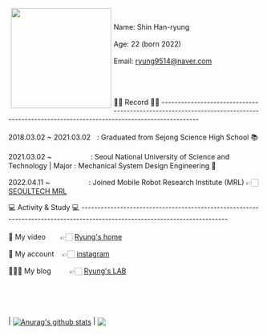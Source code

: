 
<img src="https://www.notion.so/ryung-lab/1371a65f731746cca48f6fb246016913#bde6cf867cb249908e482323a8d73b9e" width="200" height="200" align="left" hspace="5" vspace="5"><br/><br/>Name: Shin Han-ryung <br/><br/>
Age: 22 (born 2022) <br/><br/>
Email: ryung9514@naver.com <br/><br/><br/><br/></p>


👨‍🎓 Record 👨‍🎓 --------------------------------------------------------------------------------------------------------------------------------------
<br/>
<br/>
2018.03.02 ~ 2021.03.02ㅤ: Graduated from Sejong Science High School 📚 

2021.03.02 ~ㅤㅤㅤㅤㅤㅤ: Seoul National University of Science and Technology | Major : Mechanical System Design Engineering 🔧

2022.04.11 ~ㅤㅤㅤㅤㅤㅤ: Joined Mobile Robot Research Institute (MRL) 👉🏻 [SEOULTECH MRL](https://mrl.seoultech.ac.kr/index.do)
<br/>

💻 Activity & Study 💻 ---------------------------------------------------------------------------------------------------------------------------
<br/>
<br/>
 🎥 My video ㅤㅤ👉🏻  [Ryung's home](https://www.youtube.com/channel/UCc9LB4PyAS6IN5NbVJkC0cQ)

🤳 My account  ㅤ👉🏻  [instagram](https://www.instagram.com/ryung_official/)

👨🏻‍🏫 My blog  ㅤ ㅤ 👉🏻  [Ryung's LAB](https://ryung-lab.notion.site/Ryung-s-LAB-b479d7a127e441a9bb0b32c8d52f48ea)

<br/>
<br/>
<br/>
<br/>
| <a href="https://github.com/Ryung-coding/github-readme-stats"><img align="center" src="https://github-readme-stats.vercel.app/api?username=Ryung-coding&show_icons=true&include_all_commits=true&theme=dark&hide_border=true" alt="Anurag's github stats" /></a> | <a href="https://github.com/Ryung-coding/github-readme-stats"><img align="center" src="https://github-readme-stats.vercel.app/api/top-langs/?username=Ryung-coding&layout=compact&theme=dark&hide_border=true" /></a>

